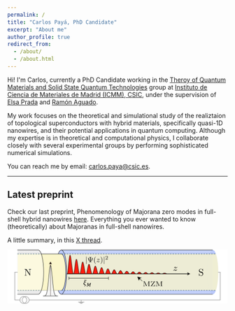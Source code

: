 ```yaml
---
permalink: /
title: "Carlos Payá, PhD Candidate"
excerpt: "About me"
author_profile: true
redirect_from: 
  - /about/
  - /about.html
---
```


Hi! I'm Carlos, currently a PhD Candidate working in the [Theroy of Quantum Materials and Solid State Quantum Technologies](https://wp.icmm.csic.es/tqe/) group at [Instituto de Ciencia de Materiales de Madrid (ICMM), CSIC](https://www.icmm.csic.es/), under the supervision of [Elsa Prada](https://elsaprada.github.io/) and [Ramón Aguado](https://wp.icmm.csic.es/tqe/people/ramon-aguado/).

My work focuses on the theoretical and simulational study of the realiztaion of topological superconductors with hybrid materials, specifically quasi-1D nanowires, and their potential applications in quantum computing.
Although my expertise is in theoretical and computational physics, I collaborate closely with several experimental groups by performing sophisticated numerical simulations.

You can reach me by email: [carlos.paya@csic.es](mailto:carlos.paya@csic.es).

***

## Latest preprint

Check our last preprint, Phenomenology of Majorana zero modes in full-shell hybrid nanowires [here](https://arxiv.org/abs/2312.11613). Everything you ever wanted to know (theoretically) about Majoranas in full-shell nanowires. 

A little summary, in this [X thread](https://x.com/cPaya_phys/status/1737389726024266103?s=20).

![Hybrid Majorana nanowire schematic](/images/2023_12_arXiv_highlights.png)

